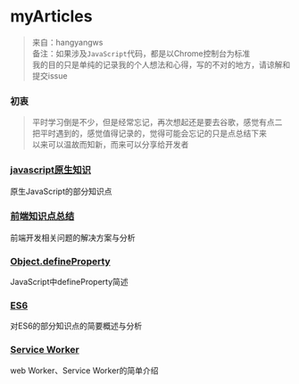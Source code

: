 # myArticles

> 来自：hangyangws  
备注：如果涉及`JavaScript`代码，都是以Chrome控制台为标准  
     我的目的只是单纯的记录我的个人想法和心得，写的不对的地方，请谅解和提交issue

### 初衷

> 平时学习倒是不少，但是经常忘记，再次想起还是要去谷歌，感觉有点二  
把平时遇到的，感觉值得记录的，觉得可能会忘记的只是点总结下来  
以来可以温故而知新，而来可以分享给开发者

### [javascript原生知识](https://github.com/hangyangws/myArticles/blob/master/javascript.md)

原生JavaScript的部分知识点

### [前端知识点总结](https://github.com/hangyangws/myArticles/blob/master/front-end-summary.md)

前端开发相关问题的解决方案与分析

### [Object.defineProperty](https://github.com/hangyangws/myArticles/blob/master/Object.defineProperty.md)

JavaScript中defineProperty简述

### [ES6](https://github.com/hangyangws/myArticles/blob/master/ES6.md)

对ES6的部分知识点的简要概述与分析

### [Service Worker](https://github.com/hangyangws/myArticles/blob/master/serviceWorker.md)

web Worker、Service Worker的简单介绍
